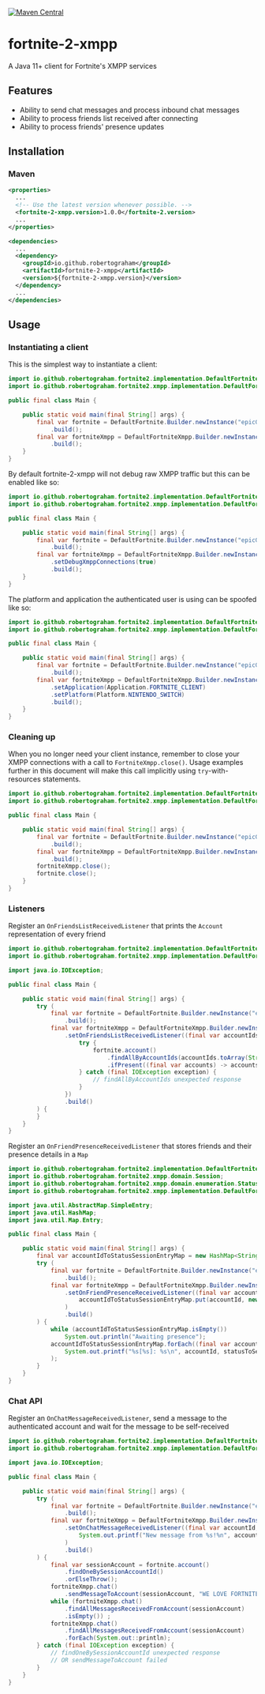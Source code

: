 [![Maven Central](https://img.shields.io/maven-central/v/io.github.robertograham/fortnite-2-xmpp.svg?label=Maven%20Central&style=flat-square)](https://search.maven.org/search?q=g:%22io.github.robertograham%22%20AND%20a:%22fortnite-2-xmpp%22)

# fortnite-2-xmpp

A Java 11+ client for Fortnite's XMPP services

## Features

* Ability to send chat messages and process inbound chat messages
* Ability to process friends list received after connecting
* Ability to process friends' presence updates

## Installation

### Maven

```xml
<properties>
  ...
  <!-- Use the latest version whenever possible. -->
  <fortnite-2-xmpp.version>1.0.0</fortnite-2.version>
  ...
</properties>

<dependencies>
  ...
  <dependency>
    <groupId>io.github.robertograham</groupId>
    <artifactId>fortnite-2-xmpp</artifactId>
    <version>${fortnite-2-xmpp.version}</version>
  </dependency>
  ...
</dependencies>
```

## Usage

### Instantiating a client

This is the simplest way to instantiate a client:

```java
import io.github.robertograham.fortnite2.implementation.DefaultFortnite;
import io.github.robertograham.fortnite2.xmpp.implementation.DefaultFortniteXmpp;

public final class Main {

    public static void main(final String[] args) {
        final var fortnite = DefaultFortnite.Builder.newInstance("epicGamesEmailAddress", "epicGamesPassword")
            .build();
        final var fortniteXmpp = DefaultFortniteXmpp.Builder.newInstance(fortnite)
            .build();
    }
}
```

By default fortnite-2-xmpp will not debug raw XMPP traffic but this can be enabled like so:

```java
import io.github.robertograham.fortnite2.implementation.DefaultFortnite;
import io.github.robertograham.fortnite2.xmpp.implementation.DefaultFortniteXmpp;

public final class Main {

    public static void main(final String[] args) {
        final var fortnite = DefaultFortnite.Builder.newInstance("epicGamesEmailAddress", "epicGamesPassword")
            .build();
        final var fortniteXmpp = DefaultFortniteXmpp.Builder.newInstance(fortnite)
            .setDebugXmppConnections(true)
            .build();
    }
}
```

The platform and application the authenticated user is using can be spoofed like so:

```java
import io.github.robertograham.fortnite2.implementation.DefaultFortnite;
import io.github.robertograham.fortnite2.xmpp.implementation.DefaultFortniteXmpp;

public final class Main {

    public static void main(final String[] args) {
        final var fortnite = DefaultFortnite.Builder.newInstance("epicGamesEmailAddress", "epicGamesPassword")
            .build();
        final var fortniteXmpp = DefaultFortniteXmpp.Builder.newInstance(fortnite)
            .setApplication(Application.FORTNITE_CLIENT)
            .setPlatform(Platform.NINTENDO_SWITCH)
            .build();
    }
}
``` 

### Cleaning up

When you no longer need your client instance, remember to close your XMPP connections with a call to `FortniteXmpp.close()`. Usage examples further in this document will make 
this call implicitly using `try`-with-resources statements.

```java
import io.github.robertograham.fortnite2.implementation.DefaultFortnite;
import io.github.robertograham.fortnite2.xmpp.implementation.DefaultFortniteXmpp;

public final class Main {

    public static void main(final String[] args) {
        final var fortnite = DefaultFortnite.Builder.newInstance("epicGamesEmailAddress", "epicGamesPassword")
            .build();
        final var fortniteXmpp = DefaultFortniteXmpp.Builder.newInstance(fortnite)
            .build();
        fortniteXmpp.close();
        fortnite.close();
    }
}
```

### Listeners

Register an `OnFriendsListReceivedListener` that prints the `Account` representation of every friend

```java
import io.github.robertograham.fortnite2.implementation.DefaultFortnite;
import io.github.robertograham.fortnite2.xmpp.implementation.DefaultFortniteXmpp;

import java.io.IOException;

public final class Main {

    public static void main(final String[] args) {
        try (
            final var fortnite = DefaultFortnite.Builder.newInstance("epicGamesEmailAddress", "epicGamesPassword")
                .build();
            final var fortniteXmpp = DefaultFortniteXmpp.Builder.newInstance(fortnite)
                .setOnFriendsListReceivedListener((final var accountIds, final var friend) -> {
                    try {
                        fortnite.account()
                            .findAllByAccountIds(accountIds.toArray(String[]::new))
                            .ifPresent((final var accounts) -> accounts.forEach(System.out::println));
                    } catch (final IOException exception) {
                        // findAllByAccountIds unexpected response
                    }
                })
                .build()
        ) {
        }
    }
}
```

Register an `OnFriendPresenceReceivedListener` that stores friends and their presence details in a `Map`

```java
import io.github.robertograham.fortnite2.implementation.DefaultFortnite;
import io.github.robertograham.fortnite2.xmpp.domain.Session;
import io.github.robertograham.fortnite2.xmpp.domain.enumeration.Status;
import io.github.robertograham.fortnite2.xmpp.implementation.DefaultFortniteXmpp;

import java.util.AbstractMap.SimpleEntry;
import java.util.HashMap;
import java.util.Map.Entry;

public final class Main {

    public static void main(final String[] args) {
        final var accountIdToStatusSessionEntryMap = new HashMap<String, Entry<Status, Session>>();
        try (
            final var fortnite = DefaultFortnite.Builder.newInstance("epicGamesEmailAddress", "epicGamesPassword")
                .build();
            final var fortniteXmpp = DefaultFortniteXmpp.Builder.newInstance(fortnite)
                .setOnFriendPresenceReceivedListener((final var accountId, final var status, final var sessionOptional, final var friend) ->
                    accountIdToStatusSessionEntryMap.put(accountId, new SimpleEntry<>(status, sessionOptional.orElse(null)))
                )
                .build()
        ) {
            while (accountIdToStatusSessionEntryMap.isEmpty())
                System.out.println("Awaiting presence");
            accountIdToStatusSessionEntryMap.forEach((final var accountId, final var statusToSessionEntry) ->
                System.out.printf("%s[%s]: %s\n", accountId, statusToSessionEntry.getKey(), statusToSessionEntry.getValue())
            );
        }
    }
}
```

### Chat API

Register an `OnChatMessageReceivedListener`, send a message to the authenticated account and wait for the message to be self-received

```java
import io.github.robertograham.fortnite2.implementation.DefaultFortnite;
import io.github.robertograham.fortnite2.xmpp.implementation.DefaultFortniteXmpp;

import java.io.IOException;

public final class Main {

    public static void main(final String[] args) {
        try (
            final var fortnite = DefaultFortnite.Builder.newInstance("epicGamesEmailAddress", "epicGamesPassword")
                .build();
            final var fortniteXmpp = DefaultFortniteXmpp.Builder.newInstance(fortnite)
                .setOnChatMessageReceivedListener((final var accountId, final var messageBody, final var chat) ->
                    System.out.printf("New message from %s!%n", accountId)
                )
                .build()
        ) {
            final var sessionAccount = fortnite.account()
                .findOneBySessionAccountId()
                .orElseThrow();
            fortniteXmpp.chat()
                .sendMessageToAccount(sessionAccount, "WE LOVE FORTNITE WE LOVE FORTNITE");
            while (fortniteXmpp.chat()
                .findAllMessagesReceivedFromAccount(sessionAccount)
                .isEmpty()) ;
            fortniteXmpp.chat()
                .findAllMessagesReceivedFromAccount(sessionAccount)
                .forEach(System.out::println);
        } catch (final IOException exception) {
            // findOneBySessionAccountId unexpected response
            // OR sendMessageToAccount failed
        }
    }
}
```